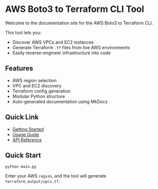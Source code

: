 # AWS Boto3 to Terraform CLI Tool

Welcome to the documentation site for the AWS Boto3 to Terraform CLI.

This tool lets you:
-  Discover AWS VPCs and EC2 instances
-  Generate Terraform `.tf` files from live AWS environments
-  Easily reverse-engineer infrastructure into code

## Features

- AWS region selection
- VPC and EC2 discovery
- Terraform config generation
- Modular Python structure
- Auto-generated documentation using MkDocs

 ## Quick Link

- [Getting Started](getting-started.md)
- [Usage Guide](usage.md)
- [API Reference](api/aws_fetch.md)

## Quick Start

`
python main.py
`

Enter your AWS `region`, and the tool will generate `terraform_output/vpcs.tf`.


